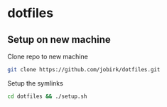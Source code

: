 # dotfiles

## Setup on new machine

Clone repo to new machine
```bash
git clone https://github.com/jobirk/dotfiles.git
```

Setup the symlinks
```bash
cd dotfiles && ./setup.sh
```
